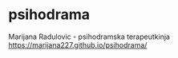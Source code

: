 # psihodrama
Marijana Radulovic - psihodramska terapeutkinja
 https://marijana227.github.io/psihodrama/
